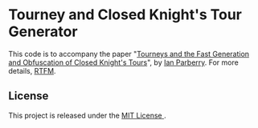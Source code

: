 # Tourney and Closed Knight's Tour Generator

This code is to accompany the paper "[Tourneys and the Fast Generation and Obfuscation of Closed Knight's Tours](http://ianparberry.com/research/tourneys/)", by [Ian Parberry](http://ianparberry.com/).
For more details,
[RTFM](https://ian-parberry.github.io/Tourney). 

## License

This project is released under the [MIT License ](https://github.com/Ian-Parberry/Tourney/blob/master/LICENSE).
